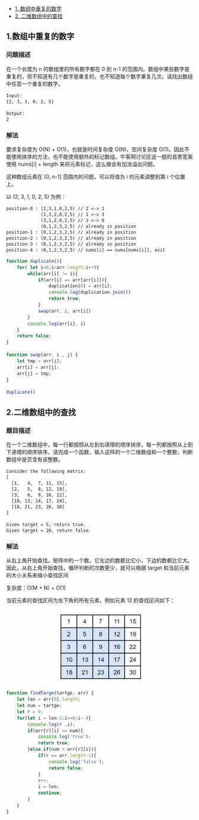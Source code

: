 - [1. 数组中重复的数字](#1数组中重复的数字)
- [2. 二维数组中的查找](#2二维数组中的查找)

## 1.数组中重复的数字

### 问题描述

在一个长度为 n 的数组里的所有数字都在 0 到 n-1 的范围内。数组中某些数字是重复的，但不知道有几个数字是重复的，也不知道每个数字重复几次。请找出数组中任意一个重复的数字。

```
Input:
{2, 3, 1, 0, 2, 5}

Output:
2
```

### 解法
要求复杂度为 O(N) + O(1)，也就是时间复杂度 O(N)，空间复杂度 O(1)。因此不能使用排序的方法，也不能使用额外的标记数组。牛客网讨论区这一题的首票答案使用 nums[i] + length 来将元素标记，这么做会有加法溢出问题。

这种数组元素在 [0, n-1] 范围内的问题，可以将值为 i 的元素调整到第 i 个位置上。

以 (2, 3, 1, 0, 2, 5) 为例：

```
position-0 : (2,3,1,0,2,5) // 2 <-> 1
             (1,3,2,0,2,5) // 1 <-> 3
             (3,1,2,0,2,5) // 3 <-> 0
             (0,1,2,3,2,5) // already in position
position-1 : (0,1,2,3,2,5) // already in position
position-2 : (0,1,2,3,2,5) // already in position
position-3 : (0,1,2,3,2,5) // already in position
position-4 : (0,1,2,3,2,5) // nums[i] == nums[nums[i]], exit
```

```javascript
function duplicate(){
    for( let i=0;i<arr.length;i++){
        while(arr[i] != i){
            if(arr[i] == arr[arr[i]]){
                duplication[0] = arr[i];
                console.log(duplication.join())
                return true;
            }
            swap(arr, i, arr[i])
        }
        console.log(arr[i], i)
    }
    return false;
}

function swap(arr, i , j) {
    let tmp = arr[i];
    arr[i] = arr[j];
    arr[j] = tmp;
}

duplicate()
```

## 2.二维数组中的查找

### 题目描述
在一个二维数组中，每一行都按照从左到右递增的顺序排序，每一列都按照从上到下递增的顺序排序。请完成一个函数，输入这样的一个二维数组和一个整数，判断数组中是否含有该整数。

```
Consider the following matrix:
[
  [1,   4,  7, 11, 15],
  [2,   5,  8, 12, 19],
  [3,   6,  9, 16, 22],
  [10, 13, 14, 17, 24],
  [18, 21, 23, 26, 30]
]

Given target = 5, return true.
Given target = 20, return false.
```

### 解法

从右上角开始查找。矩阵中的一个数，它左边的数都比它小，下边的数都比它大。因此，从右上角开始查找，循环判断的次数更少，就可以根据 target 和当前元素的大小关系来缩小查找区间

复杂度：O(M + N) + O(1)

当前元素的查找区间为左下角的所有元素，例如元素 12 的查找区间如下：

<div align="center"><img src=https://raw.githubusercontent.com/CyC2018/CS-Notes/master/pics/f94389e9-55b1-4f49-9d37-00ed05900ae0.png" width="250" style="max-width:100%;" /></div>


```javascript
function findTarge(tartge, arr) {
    let len = arr[0].length;
    let num = tartge;
    let r = 0;
    for(let i = len-1;i>=0;i--){
        console.log(r ,i);
        if(arr[r][i] == num){
            console.log('true');
            return true;
        }else if(num > arr[r][i]){
            if(r == arr.length-1){
                console.log('false');
                return false;
            }
            r++;
            i = len;
            continue;
        }
    }
}
```